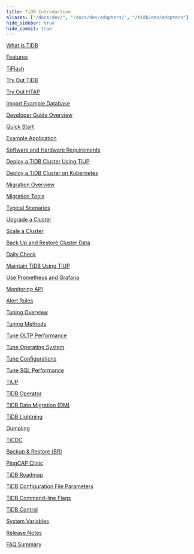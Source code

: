 ```yaml
---
title: TiDB Introduction
aliases: ["/docs/dev/", "/docs/dev/adopters/", "/tidb/dev/adopters"]
hide_sidebar: true
hide_commit: true
---
```


<LearningPathContainer platform="tidb" title="TiDB" subTitle="TiDB is an open-source distributed SQL database that supports Hybrid Transactional and Analytical Processing (HTAP) workloads. Find the guide, samples, and references you need to use TiDB.">

<!-- Localization note for TiDB:

- English: use distributed SQL, and start to emphasize HTAP
- Chinese: can keep "NewSQL" and emphasize one-stop real-time HTAP ("一栈式实时 HTAP")
- Japanese: use NewSQL because it is well-recognized

-->

<LearningPath label="Learn" icon="cloud1" alt="a purple circle is wearing a black graduation cap that has a blue bottom">

[What is TiDB](https://docs.pingcap.com/tidb/dev/overview)

[Features](https://docs.pingcap.com/tidb/dev/basic-features)

[TiFlash](https://docs.pingcap.com/tidb/dev/tiflash-overview)

</LearningPath>

<LearningPath label="Try" icon="cloud5" alt="a purple circle and a blue triangle are following each other in a cycle">

[Try Out TiDB](https://docs.pingcap.com/tidb/dev/quick-start-with-tidb)

[Try Out HTAP](https://docs.pingcap.com/tidb/dev/quick-start-with-htap)

[Import Example Database](https://docs.pingcap.com/tidb/dev/import-example-data)

</LearningPath>

<LearningPath label="Develop" icon="doc8" alt="a file with code">

[Developer Guide Overview](https://docs.pingcap.com/tidb/dev/dev-guide-overview)

[Quick Start](https://docs.pingcap.com/tidb/dev/dev-guide-build-cluster-in-cloud)

[Example Application](https://docs.pingcap.com/tidb/dev/dev-guide-sample-application-java-spring-boot)

</LearningPath>

<LearningPath label="Deploy" icon="deploy" alt="a black circle wearing a purple curved hat is on the verge of going in a grey box">

[Software and Hardware Requirements](https://docs.pingcap.com/tidb/dev/hardware-and-software-requirements)

[Deploy a TiDB Cluster Using TiUP](https://docs.pingcap.com/tidb/dev/production-deployment-using-tiup)

[Deploy a TiDB Cluster on Kubernetes](https://docs.pingcap.com/tidb-in-kubernetes/stable)

</LearningPath>

<LearningPath label="Migrate" icon="cloud3" alt="Two purple circles follow each other around a black circle">

[Migration Overview](https://docs.pingcap.com/tidb/dev/migration-overview)

[Migration Tools](https://docs.pingcap.com/tidb/dev/migration-tools)

[Typical Scenarios](https://docs.pingcap.com/tidb/dev/migrate-aurora-to-tidb)

</LearningPath>

<LearningPath label="Maintain" icon="maintain" alt="A black gear cog and a purple gear cog stand near each">

[Upgrade a Cluster](https://docs.pingcap.com/tidb/dev/upgrade-tidb-using-tiup)

[Scale a Cluster](https://docs.pingcap.com/tidb/dev/scale-tidb-using-tiup)

[Back Up and Restore Cluster Data](https://docs.pingcap.com/tidb/dev/backup-and-restore-overview)

[Daily Check](https://docs.pingcap.com/tidb/dev/daily-check)

[Maintain TiDB Using TiUP](https://docs.pingcap.com/tidb/dev/maintain-tidb-using-tiup)

</LearningPath>

<LearningPath label="Monitor" icon="cloud6" alt="a blue eye is encircled in purple">

[Use Prometheus and Grafana](https://docs.pingcap.com/tidb/dev/tidb-monitoring-framework)

[Monitoring API](https://docs.pingcap.com/tidb/dev/tidb-monitoring-api)

[Alert Rules](https://docs.pingcap.com/tidb/dev/alert-rules)

</LearningPath>

<LearningPath label="Tune" icon="tidb-cloud-tune" alt="a purple EKG with a transulcent heart in the background">

[Tuning Overview](https://docs.pingcap.com/tidb/dev/performance-tuning-overview)

[Tuning Methods](https://docs.pingcap.com/tidb/dev/performance-tuning-methods)

[Tune OLTP Performance](https://docs.pingcap.com/tidb/dev/performance-tuning-practices)

[Tune Operating System](https://docs.pingcap.com/tidb/dev/tune-operating-system)

[Tune Configurations](https://docs.pingcap.com/tidb/dev/configure-memory-usage)

[Tune SQL Performance](https://docs.pingcap.com/tidb/dev/sql-tuning-overview)

</LearningPath>

<LearningPath label="Tools" icon="doc7">

[TiUP](https://docs.pingcap.com/tidb/dev/tiup-overview)

[TiDB Operator](https://docs.pingcap.com/tidb/dev/tidb-operator-overview)

[TiDB Data Migration (DM)](https://docs.pingcap.com/tidb/dev/dm-overview)

[TiDB Lightning](https://docs.pingcap.com/tidb/dev/tidb-lightning-overview)

[Dumpling](https://docs.pingcap.com/tidb/dev/dumpling-overview)

[TiCDC](https://docs.pingcap.com/tidb/dev/ticdc-overview)

[Backup & Restore (BR)](https://docs.pingcap.com/tidb/dev/backup-and-restore-overview)

[PingCAP Clinic](https://docs.pingcap.com/tidb/dev/clinic-introduction)

</LearningPath>

<LearningPath label="Reference" icon="cloud-dev">

[TiDB Roadmap](https://docs.pingcap.com/tidb/dev/tidb-roadmap)

[TiDB Configuration File Parameters](https://docs.pingcap.com/tidb/dev/tidb-configuration-file)

[TiDB Command-line Flags](https://docs.pingcap.com/tidb/dev/command-line-flags-for-tidb-configuration)

[TiDB Control](https://docs.pingcap.com/tidb/dev/tidb-control)

[System Variables](https://docs.pingcap.com/tidb/dev/system-variables)

[Release Notes](https://docs.pingcap.com/tidb/dev/release-notes)

[FAQ Summary](https://docs.pingcap.com/tidb/dev/faq-overview)

</LearningPath>

</LearningPathContainer>
